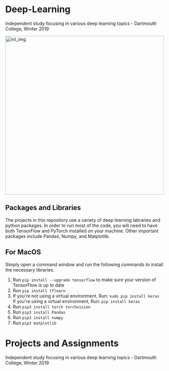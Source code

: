 

# Deep-Learning
Independent study focusing in various deep learning topics - Dartmouth College, Winter 2019

<img width="500" alt="ml_img" src="https://cdn-images-1.medium.com/max/1200/1*KKADWARPMxHb-WMxCgW_xA.png">

## Packages and Libraries

The projects in this repository use a variety of deep learning labraries and python packages. In order to run most of the code, you will need to have both TensorFlow and PyTorch installed on your machine. Other important packages include Pandas, Numpy, and Matplotlib.

## For MacOS 
Simply open a command window and run the following commands to install the necessary libraries. 

1. Run `pip install --upgrade tensorflow` to make sure your version of TensorFlow is up to date
2. Run `pip install tflearn` 
3. If you're not using a virtual environment, Run: `sudo pip install keras` <br> 
If you're using a virtual environment, Run: `pip install keras` 
4. Run `pip3 install torch torchvision` 
5. Run `pip3 install Pandas` 
6. Run `pip3 install numpy` 
7. Run `pip3 matplotlib` 

# Projects and Assignments 

Independent study focusing in various deep learning topics - Dartmouth College, Winter 2019

